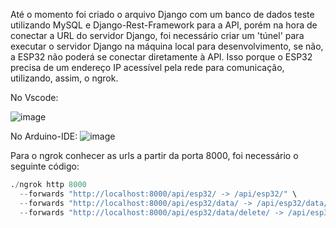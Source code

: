 Até o momento foi criado o arquivo Django com um banco de dados teste utilizando MySQL e Django-Rest-Framework para a API, porém na hora de conectar a URL do servidor Django, foi necessário criar um 'túnel' para 
executar o servidor Django na máquina local para desenvolvimento, se não, a ESP32 não poderá se conectar diretamente à API. Isso porque o ESP32 precisa de um endereço IP acessível pela rede para comunicação, utilizando, assim, o ngrok.

No Vscode:

![image](https://github.com/gustavofbs/django-mysql/assets/61592832/cb9cd0cb-eefe-4bad-8401-af2a0a3ffa5d)

No Arduino-IDE:
![image](https://github.com/gustavofbs/django-mysql/assets/61592832/4ccc28cb-0859-451c-a4a3-22689c6d6b66)

Para o ngrok conhecer as urls a partir da porta 8000, foi necessário o seguinte código:

``` Python
./ngrok http 8000 
  --forwards "http://localhost:8000/api/esp32/ -> /api/esp32/" \
  --forwards "http://localhost:8000/api/esp32/data/ -> /api/esp32/data/" \
  --forwards "http://localhost:8000/api/esp32/data/delete/ -> /api/esp32/data/delete/"
```
